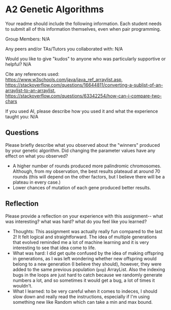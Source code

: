 # A2 Genetic Algorithms

Your readme should include the following information. Each student needs to submit all of this information themselves, even when pair programming. 

Group Members: N/A

Any peers and/or TAs/Tutors you collaborated with: N/A

Would you like to give "kudos" to anyone who was particularly supportive or helpful? N/A

Cite any references used: https://www.w3schools.com/java/java_ref_arraylist.asp, https://stackoverflow.com/questions/16644811/converting-a-sublist-of-an-arraylist-to-an-arraylist, https://stackoverflow.com/questions/63342254/how-can-i-compare-two-chars

If you used AI, please describe how you used it and what the experience taught you: N/A


## Questions

Please briefly describe what you observed about the "winners" produced by your genetic algorithm. Did changing the parameter values have any effect on what you observed?

- A higher number of rounds produced more palindromic chromosomes. Although, from my observation, the best results plateaud at around 70 rounds (this will depend on the other factors, but I believe there will be a plateau in every case.)
- Lower chances of mutation of each gene produced better results.

## Reflection

Please provide a reflection on your experience with this assignment-- what was interesting? what was hard? what do you feel like you learned? 
- Thoughts: This assignment was actually really fun compared to the last 2! It felt logical and straightforward. The idea of multiple generations that evolved reminded me a lot of machine learning and it is very interesting to see that idea come to life.
- What was hard: I did get quite confused by the idea of making offspring in generations, as I was left wondering whether new offspring would belong to a new generation (I believe they should), however, they were added to the same previous population (`pop`) ArrayList. Also the indexing bugs in the loops are just hard to catch because we randomly generate numbers a lot, and so sometimes it would get a bug, a lot of times it wouldn't. 
- What I learned: to be very careful when it comes to indeces, I should slow down and really read the instructions, especially if I'm using something new like Random which can take a min and max bound. 